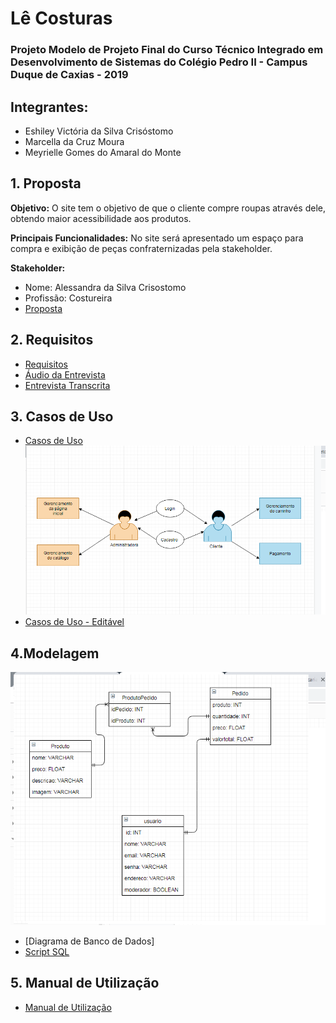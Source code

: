 # Lê Costuras

### Projeto Modelo de Projeto Final do Curso Técnico Integrado em Desenvolvimento de Sistemas do Colégio Pedro II - Campus Duque de Caxias - 2019

## Integrantes:
- Eshiley Victória da Silva Crisóstomo
- Marcella da Cruz Moura
- Meyrielle Gomes do Amaral do Monte

## 1. Proposta

**Objetivo:** O site tem o objetivo de que o cliente compre roupas através dele, obtendo maior acessibilidade aos produtos.

**Principais Funcionalidades:**
No site será apresentado um espaço para compra e exibição de peças confraternizadas pela stakeholder.

**Stakeholder:**

- Nome: Alessandra da Silva Crisostomo 
- Profissão: Costureira 
- [Proposta](https://github.com/cp2-dc-info-projeto-final/le-costuras/blob/master/documentacao/proposta.md)


## 2. Requisitos
- [Requisitos](https://github.com/cp2-dc-info-projeto-final/le-costuras/blob/master/documentacao/requisitos.md)
- [Áudio da Entrevista](https://github.com/cp2-dc-info-projeto-final/le-costuras/blob/master/documentacao/entrevista.mp3)
- [Entrevista Transcrita](https://github.com/cp2-dc-info-projeto-final/le-costuras/blob/master/documentacao/entrevista.md)


## 3. Casos de Uso
- [Casos de Uso](https://github.com/cp2-dc-info-projeto-final/le-costuras/blob/master/documentacao/casos-de-uso.md)
![Casos de Uso - Diagrama](https://github.com/cp2-dc-info-projeto-final/le-costuras/blob/master/documentacao/casosdeuso.png)
- [Casos de Uso - Editável](https://github.com/cp2-dc-info-projeto-final/le-costuras/blob/master/documentacao/link-casosdeuso.txt)

## 4.Modelagem
![Diagrama de Classes](https://github.com/cp2-dc-info-projeto-final/le-costuras/blob/master/documentacao/diagramadeclasses.png)
- [Diagrama de Banco de Dados]
- [Script SQL](https://github.com/cp2-dc-info-projeto-final/le-costuras/blob/master/site/lecosturas.sql)

## 5. Manual de Utilização
- [Manual de Utilização](https://github.com/cp2-dc-info-projeto-final/le-costuras/blob/master/documentacao/manual.md)